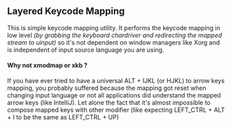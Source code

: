 ## Layered Keycode Mapping

This is simple keycode mapping utility. It performs the keycode mapping in low level *(by grabbing the keyboard chardriver and redirecting the mapped stream to uinput)* so it's not dependent on window managers like Xorg and is independent of input source language you are using. 

#### Why not **xmodmap** or **xkb** ?
If you have ever tried to have a universal ALT + IJKL (or HJKL) to arrow keys mapping, you probably suffered because the mapping got reset when changing input language or not all applications did understand the mapped arrow keys (like IntelliJ). Let alone the fact that it's almost impossible to compose mapped keys with other modifier (like expecting LEFT_CTRL + ALT + I to be the same as LEFT_CTRL + UP)

